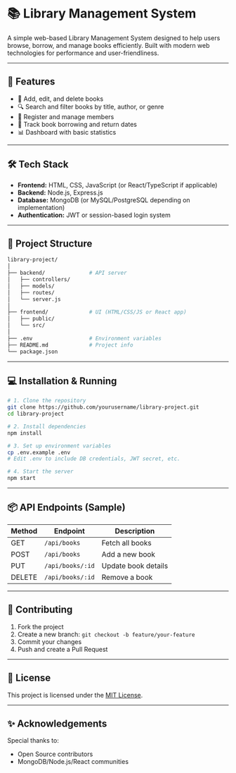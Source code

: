 # 📚 Library Management System

A simple web-based Library Management System designed to help users browse, borrow, and manage books efficiently. Built with modern web technologies for performance and user-friendliness.

---

## 🚀 Features

- 📖 Add, edit, and delete books
- 🔍 Search and filter books by title, author, or genre
- 👥 Register and manage members
- 📅 Track book borrowing and return dates
- 📊 Dashboard with basic statistics

---

## 🛠️ Tech Stack

- **Frontend:** HTML, CSS, JavaScript (or React/TypeScript if applicable)
- **Backend:** Node.js, Express.js
- **Database:** MongoDB (or MySQL/PostgreSQL depending on implementation)
- **Authentication:** JWT or session-based login system

---

## 📂 Project Structure

```bash
library-project/
│
├── backend/              # API server
│   ├── controllers/
│   ├── models/
│   ├── routes/
│   └── server.js
│
├── frontend/             # UI (HTML/CSS/JS or React app)
│   ├── public/
│   └── src/
│
├── .env                  # Environment variables
├── README.md             # Project info
└── package.json
````

---

## 💻 Installation & Running

```bash
# 1. Clone the repository
git clone https://github.com/yourusername/library-project.git
cd library-project

# 2. Install dependencies
npm install

# 3. Set up environment variables
cp .env.example .env
# Edit .env to include DB credentials, JWT secret, etc.

# 4. Start the server
npm start
```

---

## 📦 API Endpoints (Sample)

| Method | Endpoint         | Description         |
| ------ | ---------------- | ------------------- |
| GET    | `/api/books`     | Fetch all books     |
| POST   | `/api/books`     | Add a new book      |
| PUT    | `/api/books/:id` | Update book details |
| DELETE | `/api/books/:id` | Remove a book       |

---

## 🙌 Contributing

1. Fork the project
2. Create a new branch: `git checkout -b feature/your-feature`
3. Commit your changes
4. Push and create a Pull Request

---

## 📄 License

This project is licensed under the [MIT License](LICENSE).

---

## ✨ Acknowledgements

Special thanks to:

* Open Source contributors
* MongoDB/Node.js/React communities

